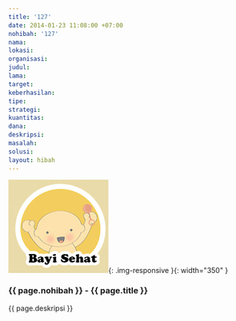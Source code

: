 ```yaml
---
title: '127'
date: 2014-01-23 11:08:00 +07:00
nohibah: '127'
nama: 
lokasi: 
organisasi: 
judul: 
lama: 
target: 
keberhasilan: 
tipe: 
strategi: 
kuantitas: 
dana: 
deskripsi: 
masalah: 
solusi: 
layout: hibah
---
```


![127](/static/img/hibahcms/127.png){: .img-responsive }{: width="350" }

### {{ page.nohibah }} - {{ page.title }}

{{ page.deskripsi }}

